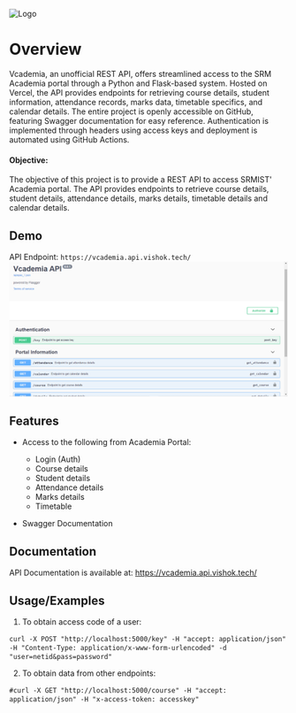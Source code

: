 
![Logo](https://socialify.git.ci/mvishok/vcademia-api/image?description=1&descriptionEditable=An%20(Unofficial)%20API%20for%20accessing%20SRM%20Academia%20Web%20Portal%20with%0Astreamlined%20access&font=Raleway&forks=1&issues=1&language=1&logo=https%3A%2F%2Favatars.githubusercontent.com%2Fu%2F89720170%3Fv%3D4&name=1&owner=1&pattern=Circuit%20Board&pulls=1&stargazers=1&theme=Auto)


# Overview

Vcademia, an unofficial REST API, offers streamlined access to the SRM Academia portal through a Python and Flask-based system. Hosted on Vercel, the API provides endpoints for retrieving course details, student information, attendance records, marks data, timetable specifics, and calendar details. The entire project is openly accessible on GitHub, featuring Swagger documentation for easy reference. Authentication is implemented through headers using access keys and deployment is automated using GitHub Actions.

#### Objective: 
The objective of this project is to provide a REST API to access SRMIST' Academia portal. The API provides endpoints to retrieve course details, student details, attendance details, marks details, timetable details and calendar details.
## Demo
API Endpoint: `https://vcademia.api.vishok.tech/`
![Screenshot](https://raw.githubusercontent.com/mvishok/vcademia-api/main/api/media/img/screenshot.png)
## Features

- Access to the following from Academia Portal:
   - Login (Auth)
   - Course details
   - Student details
   - Attendance details
   - Marks details
   - Timetable

- Swagger Documentation



## Documentation

API Documentation is available at: https://vcademia.api.vishok.tech/


## Usage/Examples

 1. To obtain access code of a user:
```
curl -X POST "http://localhost:5000/key" -H "accept: application/json" -H "Content-Type: application/x-www-form-urlencoded" -d "user=netid&pass=password"
```

2. To obtain data from other endpoints:
```
#curl -X GET "http://localhost:5000/course" -H "accept: application/json" -H "x-access-token: accesskey"
```
